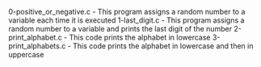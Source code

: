 0-positive_or_negative.c - This program assigns a random number to a variable each time it is executed
1-last_digit.c - This program assigns a random number to a variable and prints the last digit of the number
2-print_alphabet.c - This code prints the alphabet in lowercase
3-print_alphabets.c - This code prints the alphabet in lowercase and then in uppercase
